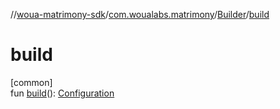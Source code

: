 //[woua-matrimony-sdk](../../../index.md)/[com.woualabs.matrimony](../index.md)/[Builder](index.md)/[build](build.md)

# build

[common]\
fun [build](build.md)(): [Configuration](../-configuration/index.md)
